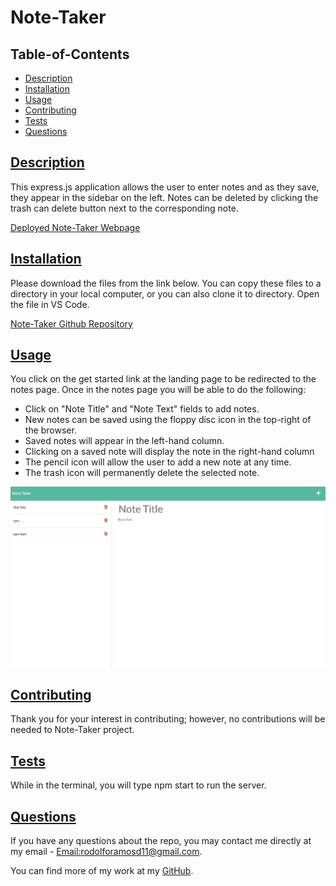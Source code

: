 # Note-Taker

## Table-of-Contents

- [Description](#description)
- [Installation](#intallation)
- [Usage](#usage)
- [Contributing](#contributing)
- [Tests](#tests)
- [Questions](#questions)

## [Description](#table-of-contents)

This express.js application allows the user to enter notes and as they save, they appear in the sidebar on the left. Notes can be deleted by clicking the trash can delete button next to the corresponding note.

[Deployed Note-Taker Webpage](https://lit-brook-89954.herokuapp.com/)

## [Installation](#table-of-contents)

Please download the files from the link below. You can copy these files to a directory in your local computer, or you can also clone it to directory. Open the file in VS Code.

[Note-Taker Github Repository](https://github.com/rramosx11/note-taker)<br>

## [Usage](#table-of-contents)

You click on the get started link at the landing page to be redirected to the notes page. Once in the notes page you will be able to do the following:

- Click on "Note Title" and "Note Text" fields to add notes.
- New notes can be saved using the floppy disc icon in the top-right of the browser.
- Saved notes will appear in the left-hand column.
- Clicking on a saved note will display the note in the right-hand column
- The pencil icon will allow the user to add a new note at any time.
- The trash icon will permanently delete the selected note.

![Note Taker Screenshot](https://github.com/rramosx11/note-taker/blob/main/assets/img/Note-Taker%20Screenshot.png)

## [Contributing](#table-of-contents)

Thank you for your interest in contributing; however, no contributions will be needed to Note-Taker project.

## [Tests](#table-of-contents)

While in the terminal, you will type npm start to run the server.

## [Questions](#table-of-contents)

If you have any questions about the repo, you may contact me directly at my email - [Email:rodolforamosd11@gmail.com](mailto:rodolforamosd11@gmail.com).<br>

You can find more of my work at my [GitHub](https://github.com/rramosx11).
